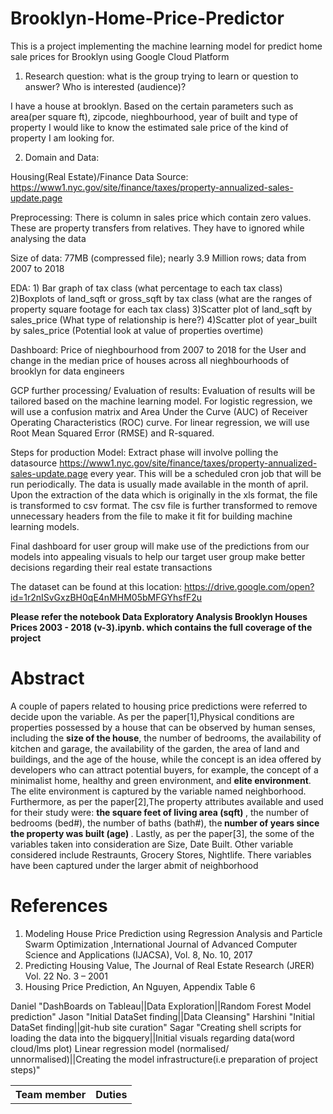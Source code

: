# Brooklyn-Home-Price-Predictor
This is a project implementing the machine learning model for predict home sale prices for Brooklyn using Google Cloud Platform


1)  Research question:  what is the group trying to learn or question to answer? Who is interested (audience)?

 I have a house at brooklyn. Based on the certain parameters such as area(per square ft), zipcode, nieghbourhood, year of built and      type of property I would like to know the estimated sale price of the kind of property I am looking for.
 

2)  Domain and Data: 

Housing(Real Estate)/Finance
Data Source: https://www1.nyc.gov/site/finance/taxes/property-annualized-sales-update.page


Preprocessing:
There is column in sales price which contain zero values. These are property transfers from relatives. They have to ignored while analysing the data


Size of data: 77MB (compressed file); nearly 3.9 Million rows; data from 2007 to 2018

EDA: 1) Bar graph of tax class (what percentage to each tax class)
     2)Boxplots of land_sqft or gross_sqft by tax class (what are the ranges of property square footage for each tax class)
     3)Scatter plot of land_sqft by sales_price (What type of relationship is here?)
     4)Scatter plot of year_built by sales_price (Potential look at value of properties overtime)
     
Dashboard: Price of nieghbourhood from 2007 to 2018 for the User and change in the median price of houses across all nieghbourhoods of brooklyn for data engineers  

GCP further processing/ Evaluation of results: Evaluation of results will be tailored based on the machine learning model. For logistic regression, we will use a confusion matrix and Area Under the Curve (AUC) of Receiver Operating Characteristics (ROC) curve. For linear regression, we will use Root Mean Squared Error (RMSE) and R-squared. 


Steps for production Model: Extract phase will involve polling the datasource https://www1.nyc.gov/site/finance/taxes/property-annualized-sales-update.page every year. This will be a scheduled cron job that will be run periodically. The data is usually made available in the month of april. Upon the extraction of the data which is originally in the xls format, the file is transformed to csv format. The csv file is further transformed to remove unnecessary headers from the file to make  it fit for building machine learning models. 
     
     
Final dashboard for user group will make use of the predictions from our models into appealing visuals to help our target user group make better decisions regarding their real estate transactions

The dataset can be found at this location: https://drive.google.com/open?id=1r2nISvGxzBH0qE4nMHM05bMFGYhsfF2u

<b>Please refer the notebook Data Exploratory Analysis Brooklyn Houses Prices 2003 - 2018 (v-3).ipynb. which contains the full coverage of the project</b>

# Abstract #
A couple of papers related to housing price predictions were referred to decide upon the variable.
As per the paper[1],Physical conditions are properties possessed by a house that can be observed by human senses, including the <b>size of the house</b>, the number of bedrooms, the availability of kitchen and garage, the availability of the garden, the area of land and buildings, and the age of the house, while the concept is an idea offered by developers who can attract potential buyers, for example, the concept of a minimalist home, healthy and green environment, and <b>elite environment</b>. The elite environment is captured by the variable named neighborhood.
Furthermore, as per the paper[2],The property attributes available and used for their study were: <b>the
square feet of living area (sqft) </b>, the number of bedrooms (bed#), the number of baths (bath#), the<b> number of years since the property was built (age) </b>.
Lastly, as per the paper[3], the some of the variables taken into consideration are Size, Date Built. Other variable considered include Restraunts, Grocery Stores, Nightlife. There variables have been captured under the larger abmit of neighborhood

# References #
1. Modeling House Price Prediction using Regression Analysis and Particle Swarm Optimization ,International Journal of Advanced Computer Science and Applications (IJACSA), Vol. 8, No. 10, 2017
2. Predicting Housing Value, The Journal of Real Estate Research (JRER)  Vol. 22  No. 3 – 2001 
3. Housing Price Prediction, An Nguyen, Appendix Table 6
<table>
<th>Team member</th>	<th>Duties</th>
Daniel 	  "DashBoards on Tableau||Data Exploration||Random Forest Model prediction"
Jason	    "Initial DataSet finding||Data Cleansing"
Harshini  "Initial DataSet finding||git-hub site curation"
Sagar 	   "Creating shell scripts for loading the data into the bigquery||Initial visuals regarding data(word cloud/lms plot)
           Linear regression model (normalised/ unnormalised)||Creating the model infrastructure(i.e preparation of project steps)"

</table>

